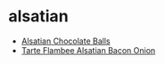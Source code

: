 # alsatian

 * [Alsatian Chocolate Balls](index/a/alsatian-chocolate-balls.json)
 * [Tarte Flambee Alsatian Bacon Onion](index/t/tarte-flambee-alsatian-bacon-onion.json)
